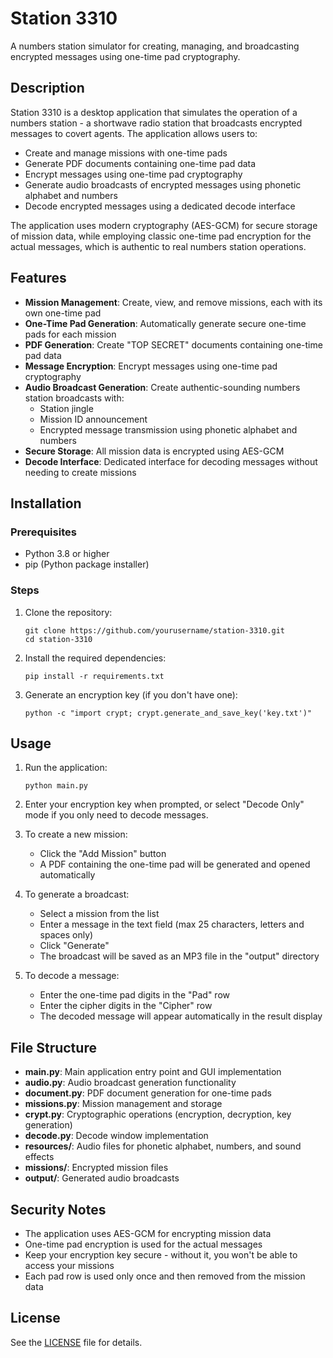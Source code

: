 # Station 3310

A numbers station simulator for creating, managing, and broadcasting encrypted messages using one-time pad cryptography.

## Description

Station 3310 is a desktop application that simulates the operation of a numbers station - a shortwave radio station that broadcasts encrypted messages to covert agents. The application allows users to:

- Create and manage missions with one-time pads
- Generate PDF documents containing one-time pad data
- Encrypt messages using one-time pad cryptography
- Generate audio broadcasts of encrypted messages using phonetic alphabet and numbers
- Decode encrypted messages using a dedicated decode interface

The application uses modern cryptography (AES-GCM) for secure storage of mission data, while employing classic one-time pad encryption for the actual messages, which is authentic to real numbers station operations.

## Features

- **Mission Management**: Create, view, and remove missions, each with its own one-time pad
- **One-Time Pad Generation**: Automatically generate secure one-time pads for each mission
- **PDF Generation**: Create "TOP SECRET" documents containing one-time pad data
- **Message Encryption**: Encrypt messages using one-time pad cryptography
- **Audio Broadcast Generation**: Create authentic-sounding numbers station broadcasts with:
  - Station jingle
  - Mission ID announcement
  - Encrypted message transmission using phonetic alphabet and numbers
- **Secure Storage**: All mission data is encrypted using AES-GCM
- **Decode Interface**: Dedicated interface for decoding messages without needing to create missions

## Installation

### Prerequisites

- Python 3.8 or higher
- pip (Python package installer)

### Steps

1. Clone the repository:
   ```
   git clone https://github.com/yourusername/station-3310.git
   cd station-3310
   ```

2. Install the required dependencies:
   ```
   pip install -r requirements.txt
   ```

3. Generate an encryption key (if you don't have one):
   ```
   python -c "import crypt; crypt.generate_and_save_key('key.txt')"
   ```

## Usage

1. Run the application:
   ```
   python main.py
   ```

2. Enter your encryption key when prompted, or select "Decode Only" mode if you only need to decode messages.

3. To create a new mission:
   - Click the "Add Mission" button
   - A PDF containing the one-time pad will be generated and opened automatically

4. To generate a broadcast:
   - Select a mission from the list
   - Enter a message in the text field (max 25 characters, letters and spaces only)
   - Click "Generate"
   - The broadcast will be saved as an MP3 file in the "output" directory

5. To decode a message:
   - Enter the one-time pad digits in the "Pad" row
   - Enter the cipher digits in the "Cipher" row
   - The decoded message will appear automatically in the result display

## File Structure

- **main.py**: Main application entry point and GUI implementation
- **audio.py**: Audio broadcast generation functionality
- **document.py**: PDF document generation for one-time pads
- **missions.py**: Mission management and storage
- **crypt.py**: Cryptographic operations (encryption, decryption, key generation)
- **decode.py**: Decode window implementation
- **resources/**: Audio files for phonetic alphabet, numbers, and sound effects
- **missions/**: Encrypted mission files
- **output/**: Generated audio broadcasts

## Security Notes

- The application uses AES-GCM for encrypting mission data
- One-time pad encryption is used for the actual messages
- Keep your encryption key secure - without it, you won't be able to access your missions
- Each pad row is used only once and then removed from the mission data

## License
See the [LICENSE](LICENSE) file for details.